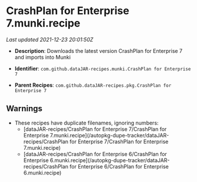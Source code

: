 # CrashPlan for Enterprise 7.munki.recipe

_Last updated 2021-12-23 20:01:50Z_

- **Description**: Downloads the latest version CrashPlan for Enterprise 7 and imports into Munki

- **Identifier**: `com.github.dataJAR-recipes.munki.CrashPlan for Enterprise 7`

- **Parent Recipes**: `com.github.dataJAR-recipes.pkg.CrashPlan for Enterprise 7`


## Warnings

- These recipes have duplicate filenames, ignoring numbers:
    - [dataJAR-recipes/CrashPlan for Enterprise 7/CrashPlan for Enterprise 7.munki.recipe](/autopkg-dupe-tracker/dataJAR-recipes/CrashPlan for Enterprise 7/CrashPlan for Enterprise 7.munki.recipe)
    - [dataJAR-recipes/CrashPlan for Enterprise 6/CrashPlan for Enterprise 6.munki.recipe](/autopkg-dupe-tracker/dataJAR-recipes/CrashPlan for Enterprise 6/CrashPlan for Enterprise 6.munki.recipe)